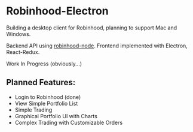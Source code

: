 # Robinhood-Electron
Building a desktop client for Robinhood, planning to support Mac and Windows.

Backend API using [robinhood-node](https://github.com/aurbano/robinhood-node). Frontend implemented with Electron, React-Redux.

Work In Progress (obviously...)

## Planned Features:
 - Login to Robinhood (done)
 - View Simple Portfolio List  
 - Simple Trading  
 - Graphical Portfolio UI with Charts
 - Complex Trading with Customizable Orders
  
  
